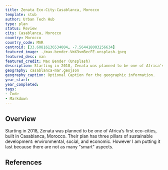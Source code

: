 ```yaml
---
title: Zenata Eco-City-Casablanca, Morocco 
template: stub
author: Urban Tech Hub
type: plan
status: Review
city: Casablanca, Morocco 
country: Morocco
country_code: MAR
centroid: [33.60816136534004, -7.564418003256634]
featured_image: ./max-bender-VmX3vmBecFE-unsplash.jpeg
featured_desc: nan
featured_credit: Max Bender (Unsplash)
description: Starting in 2018, Zenata was planned to be one of Africa’s first eco-cities, built in Casablanca, Morocco. Their plan has three pillars of sustainable development – environmental, social, and economic. However I am putting it last because there are not as many "smart" aspects.
geography: casablanca-mar.geojson
geography_caption: Optional Caption for the geographic information.
year_start:
year_completed:
tags:
- Code
- Markdown
---
```


## Overview

Starting in 2018, Zenata was planned to be one of Africa’s first eco-cities, built in Casablanca, Morocco. Their plan has three pillars of sustainable development: environmental, social, and economic. However I am putting it last because there are not as many "smart" aspects.

## References
